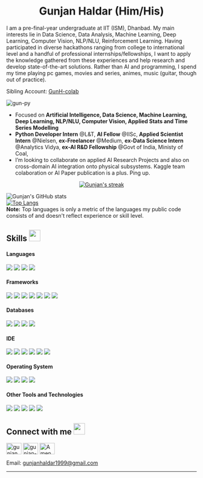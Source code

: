 <h1 align="center">Gunjan Haldar (Him/His)</h1>

I am a pre-final-year undergraduate at IIT (ISM), Dhanbad. My main interests lie in Data Science, Data Analysis, Machine Learning, Deep Learning, Computer Vision, NLP/NLU, Reinforcement Learning. Having participated in diverse hackathons ranging from college to international level and a handful of professional internships/fellowships, I want to apply the knowledge gathered from these experiences and help research and develop state-of-the-art solutions. Rather than AI and programming, I spend my time playing pc games, movies and series, animes, music (guitar, though out of practice).

Sibling Account: [GunH-colab](https://github.com/GunH-colab)

<p align="left"> <img src="https://komarev.com/ghpvc/?username=gun-py" alt="gun-py" /> </p>

- Focused on **Artificial Intelligence, Data Science, Machine Learning, Deep Learning, NLP/NLU, Computer Vision, Applied Stats and Time Series Modelling**
- **Python Developer Intern** @L&T, **AI Fellow** @IISc, **Applied Scientist Intern** @Nielsen, **ex-Freelancer** @Medium, **ex-Data Science Intern** @Analytics Vidya, **ex-AI R&D Fellowship** @Govt of India, Ministy of Coal, 
- I’m looking to collaborate on applied AI Research Projects and also on cross-domain AI integration onto physical subsystems. Kaggle team colaboration or AI Paper publication is a plus. Ping up.

<p align="center">
    <a href="https://github.com/gun-py/github-readme-streak-stats">
        <img title="🔥 Get streak stats for your profile at git.io/streak-stats" alt="Gunjan's streak" src="https://github-readme-streak-stats.herokuapp.com/?user=gun-py&theme=black-ice&hide_border=true&stroke=0000&background=060A0CD0"/>
    </a>
</p>

![Gunjan's GitHub stats](https://github-readme-stats.vercel.app/api?username=gun-py&show_icons=true&count_private=true&theme=great-gatsby) </br>
[![Top Langs](https://github-readme-stats.vercel.app/api/top-langs/?username=gun-py&theme=great-gatsby&layout=compact)](https://github.com/gun-py)
</br>
<b>Note:</b> Top languages is only a metric of the languages my public code consists of and doesn't reflect experience or skill level.

## Skills <img src="https://media.giphy.com/media/iY8CRBdQXODJSCERIr/giphy.gif" width="30px">&nbsp; 

<h4> Languages </h4>
<span> 
  <img src="https://img.shields.io/badge/python-3670A0?style=for-the-badge&logo=python&logoColor=ffdd54">
  <img src="https://img.shields.io/badge/latex-%23008080.svg?style=for-the-badge&logo=latex&logoColor=white">
  <img src="https://img.shields.io/badge/C%2B%2B-00599C?style=for-the-badge&logo=c%2B%2B&logoColor=white">
  <img src="https://img.shields.io/badge/C-00599C?style=for-the-badge&logo=c&logoColor=white">
</span>

<h4> Frameworks </h4>
<span>
  <img src="https://img.shields.io/badge/Keras-%23D00000.svg?style=for-the-badge&logo=Keras&logoColor=white">
  <img src="https://img.shields.io/badge/numpy-%23013243.svg?style=for-the-badge&logo=numpy&logoColor=white">
  <img src="https://img.shields.io/badge/pandas-%23150458.svg?style=for-the-badge&logo=pandas&logoColor=white">
  <img src="https://img.shields.io/badge/PyTorch-%23EE4C2C.svg?style=for-the-badge&logo=PyTorch&logoColor=white">
  <img src="https://img.shields.io/badge/scikit--learn-%23F7931E.svg?style=for-the-badge&logo=scikit-learn&logoColor=white">
  <img src="https://img.shields.io/badge/SciPy-%230C55A5.svg?style=for-the-badge&logo=scipy&logoColor=%white">
  <img src="https://img.shields.io/badge/TensorFlow-%23FF6F00.svg?style=for-the-badge&logo=TensorFlow&logoColor=white">
</span>

<h4> Databases </h4>
<span>
  <img src="https://img.shields.io/badge/MySQL-00000F?style=for-the-badge&logo=mysql&logoColor=white">
  <img src="https://img.shields.io/badge/SQLite-07405E?style=for-the-badge&logo=sqlite&logoColor=white">
  <img src="https://img.shields.io/badge/MongoDB-4EA94B?style=for-the-badge&logo=mongodb&logoColor=white">
  <img src="https://img.shields.io/badge/Neo4j-008CC1?style=for-the-badge&logo=neo4j&logoColor=white">
</span>

<h4> IDE </h4>
<span>
<img src="https://img.shields.io/badge/Atom-%2366595C.svg?style=for-the-badge&logo=atom&logoColor=white">
<img src="https://img.shields.io/badge/sublime_text-%23575757.svg?&style=for-the-badge&logo=sublime-text&logoColor=important">
<img src="https://img.shields.io/badge/Visual_Studio_Code-0078D4?style=for-the-badge&logo=visual%20studio%20code&logoColor=white">
<img src="https://img.shields.io/badge/jupyter-%23FA0F00.svg?style=for-the-badge&logo=jupyter&logoColor=white">
<img src="https://img.shields.io/badge/pycharm-143?style=for-the-badge&logo=pycharm&logoColor=black&color=black&labelColor=green">
<img src="https://img.shields.io/badge/Spyder-838485?style=for-the-badge&logo=spyder%20ide&logoColor=maroon">

<h4> Operating System </h4>
<span>
  <img src="https://img.shields.io/badge/Linux-FCC624?style=for-the-badge&logo=linux&logoColor=black">
  <img src="https://img.shields.io/badge/Ubuntu-E95420?style=for-the-badge&logo=ubuntu&logoColor=white">
  <img src="https://img.shields.io/badge/Windows-0078D6?style=for-the-badge&logo=windows&logoColor=white">
  <img src="https://img.shields.io/badge/Android-3DDC84?style=for-the-badge&logo=android&logoColor=white">
</span>

<h4> Other Tools and Technologies </h4>
<span>
  <img src="https://img.shields.io/badge/Anaconda-%2344A833.svg?style=for-the-badge&logo=anaconda&logoColor=white">
  <img src="https://img.shields.io/badge/django-%23092E20.svg?style=for-the-badge&logo=django&logoColor=white">
  <img src="https://img.shields.io/badge/opencv-%23white.svg?style=for-the-badge&logo=opencv&logoColor=white">
  <img src="https://img.shields.io/badge/AWS-%23FF9900.svg?style=for-the-badge&logo=amazon-aws&logoColor=white">
  <img src="https://img.shields.io/badge/heroku-%23430098.svg?style=for-the-badge&logo=heroku&logoColor=white">
</span>
    

## Connect with me <img src="https://media.giphy.com/media/iY8CRBdQXODJSCERIr/giphy.gif" width="30px">

<a href="https://twitter.com/gunjanh1999" target="blank"><img align="center" src="https://raw.githubusercontent.com/rahuldkjain/github-profile-readme-generator/master/src/images/icons/Social/twitter.svg" alt="gunjanh1999" height="30" width="40" /></a>
<a href="https://linkedin.com/in/gunjan-h-5624a51a4" target="blank"><img align="center" src="https://raw.githubusercontent.com/rahuldkjain/github-profile-readme-generator/master/src/images/icons/Social/linked-in-alt.svg" alt="gunjan-h-5624a51a4" height="30" width="40" /></a>
<a href="https://discord.gg/Amenotejikara#9364" target="blank"><img align="center" src="https://raw.githubusercontent.com/rahuldkjain/github-profile-readme-generator/master/src/images/icons/Social/discord.svg" alt="Amenotejikara#9364" height="30" width="40" /></a>

Email: gunjanhaldar1999@gmail.com
<br>


-----

